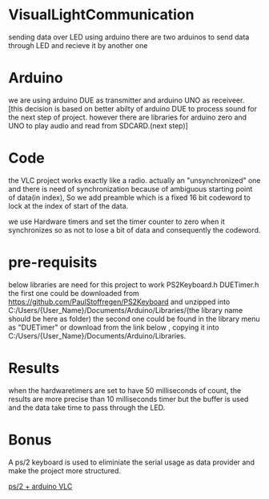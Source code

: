# VisualLightCommunication
sending data over LED using arduino
there are two arduinos to send data through LED and recieve it by another one
# Arduino
we are using arduino DUE as transmitter and arduino UNO as receiveer. [this decision is based on better abilty of arduino DUE to process sound for the next step of project. however there are libraries for arduino zero and UNO to play audio and read from SDCARD.(next step)]

# Code
the VLC project works exactly like a radio. actually an "unsynchronized" one and there is need of synchronization because of ambiguous starting point of data(in index), So we add preamble which is a fixed 16 bit codeword to lock at the index of start of the data.

we use Hardware timers and set the timer counter to zero when it synchronizes so as not to lose a bit of data and consequently the codeword.

# pre-requisits
below libraries are need for this project to work
PS2Keyboard.h
DUETimer.h
the first one could be downloaded from https://github.com/PaulStoffregen/PS2Keyboard and unzipped into  C:/Users/{User_Name}/Documents/Arduino/Libraries/(the library name should be here as folder)
the second one could be found in the library menu as "DUETimer" or download from the link below , copying it into C:/Users/{User_Name}/Documents/Arduino/Libraries.
# Results
when the hardwaretimers are set to have 50 milliseconds of count, the results are more precise than 10 milliseconds timer but the buffer is used and the data take time to pass through the LED. 

# Bonus
A ps/2 keyboard is used to eliminiate the serial usage as data provider and make the project more structured.

[ps/2 + arduino VLC](20220208_132024.jpg)
